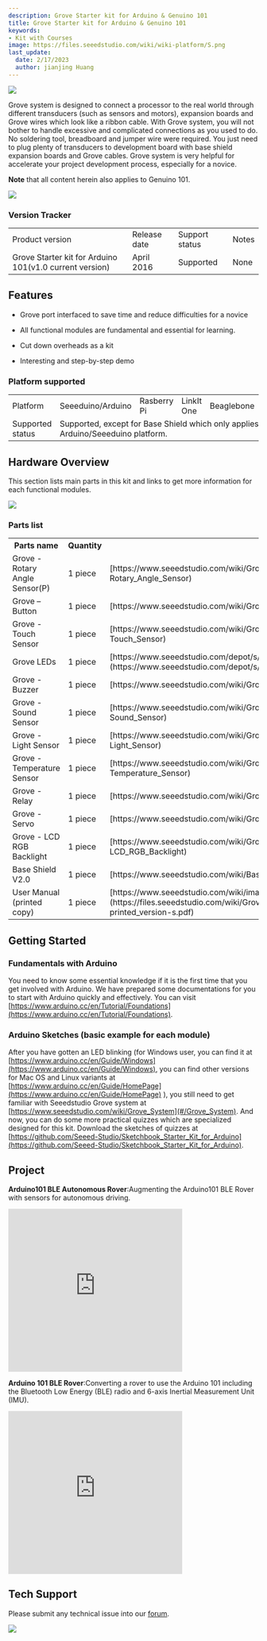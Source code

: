 ```yaml
---
description: Grove Starter kit for Arduino & Genuino 101
title: Grove Starter kit for Arduino & Genuino 101
keywords:
- Kit with Courses
image: https://files.seeedstudio.com/wiki/wiki-platform/S.png
last_update:
  date: 2/17/2023
  author: jianjing Huang
---
```


<!-- ---
name: Grove Starter kit for Arduino&Genuino 101
category: Arduino
bzurl:  https://www.seeedstudio.com/Grove-Starter-kit-for-Arduino%26Genuino-101-p-2664.html
oldwikiname: Grove Starter kit for Arduino&Genuino 101
prodimagename: Grove_Starter_kit_for_Arduino_101product_view_1024_s.jpg
surveyurl: https://www.research.net/r/Grove_Starter_kit_for_Arduino_101
sku:    110020109
--- -->

![](https://files.seeedstudio.com/wiki/Grove_Starter_kit_for_Arduino_101/img/Grove_Starter_kit_for_Arduino_101product_view_1024_s.jpg)

Grove system is designed to connect a processor to the real world through different transducers (such as sensors and motors), expansion boards and Grove wires which look like a ribbon cable. With Grove system, you will not bother to handle excessive and complicated connections as you used to do. No soldering tool, breadboard and jumper wire were required. You just need to plug plenty of transducers to development board with base shield expansion boards and Grove cables. Grove system is very helpful for accelerate your project development process, especially for a novice.

**Note** that all content herein also applies to Genuino 101.

[![](https://files.seeedstudio.com/wiki/Seeed-WiKi/docs/images/300px-Get_One_Now_Banner-ragular.png)](https://www.seeedstudio.com/Grove-Starter-kit-for-Arduino%26Genuino-101-p-2664.html)

### Version Tracker

<table>
<tr>
<td>Product version </td>
<td> Release date</td>
<td> Support status </td>
<td> Notes
</td></tr>
<tr>
<td> Grove Starter kit for Arduino 101(v1.0 current version) </td>
<td> April 2016 </td>
<td> Supported </td>
<td> None
</td></tr></table>

## Features

* Grove port interfaced to save time and reduce difficulties for a novice

* All functional modules are fundamental and essential for learning.

* Cut down overheads as a kit

* Interesting and step-by-step demo

### Platform supported

<table>
<tr>
<td>Platform</td>
<td> Seeeduino/Arduino </td>
<td> Rasberry Pi </td>
<td> LinkIt One </td>
<td> Beaglebone </td>
<td> LinkIt ONE
</td></tr>
<tr>
<td> Supported status</td>
<td colspan="5"> Supported, except for Base Shield which only applies to Arduino/Seeeduino platform.
</td></tr></table>

## Hardware Overview

This section lists main parts in this kit and links to get more information for each functional modules.

![](https://files.seeedstudio.com/wiki/Grove_Starter_kit_for_Arduino_101/img/Grove_Starter_kit_for_Arduino_101_parts_s.jpg)

### **Parts list**

<table>
<tr>
<th>Parts name   </th>
<th> Quantity</th>
<th> Links for more information
</th></tr>
<tr>
<td> Grove - Rotary Angle Sensor(P)  </td>
<td> 1 piece </td>
<td> [https://www.seeedstudio.com/wiki/Grove_-_Rotary_Angle_Sensor](/Sensor/Grove/Grove_Sensors/Touch/Grove-Rotary_Angle_Sensor)
</td></tr>
<tr>
<td> Grove – Button</td>
<td>1 piece </td>
<td> [https://www.seeedstudio.com/wiki/Grove_-_Button](/Sensor/Grove/Grove_Accessories/Switch&Button/Grove-Button)
</td></tr>
<tr>
<td>Grove - Touch Sensor </td>
<td>1 piece</td>
<td> [https://www.seeedstudio.com/wiki/Grove_-_Touch_Sensor](/Sensor/Grove/Grove_Sensors/Touch/Grove-Touch_Sensor)
</td></tr>
<tr>
<td>Grove LEDs</td>
<td>1 piece</td>
<td>[https://www.seeedstudio.com/depot/s/GROVE%2520LED.html?search_in_description=0](https://www.seeedstudio.com/depot/s/GROVE%2520LED.html?search_in_description=0)
</td></tr>
<tr>
<td>Grove - Buzzer</td>
<td>1 piece</td>
<td>[https://www.seeedstudio.com/wiki/Grove_-_Buzzer](/Sensor/Grove/Grove_Accessories/Actuator/Grove-Buzzer)
</td></tr>
<tr>
<td>Grove - Sound Sensor</td>
<td>1 piece</td>
<td>[https://www.seeedstudio.com/wiki/Grove_-_Sound_Sensor](/Sensor/Grove/Grove_Sensors/Sound/Grove-Sound_Sensor)
</td></tr>
<tr>
<td>Grove - Light Sensor</td>
<td>1 piece</td>
<td>[https://www.seeedstudio.com/wiki/Grove_-_Light_Sensor_v1.2](/Sensor/Grove/Grove_Sensors/Light/Grove-Light_Sensor)
</td></tr>
<tr>
<td>Grove - Temperature Sensor</td>
<td>1 piece</td>
<td>[https://www.seeedstudio.com/wiki/Grove_-_Temperature_Sensor](/Sensor/Grove/Grove_Sensors/Temperature/Grove-Temperature_Sensor)
</td></tr>
<tr>
<td>Grove - Relay</td>
<td>1 piece</td>
<td>[https://www.seeedstudio.com/wiki/Grove_-_Relay](/Sensor/Grove/Grove_Accessories/Actuator/Grove-Relay)
</td></tr>
<tr>
<td>Grove - Servo</td>
<td>1 piece</td>
<td>[https://www.seeedstudio.com/wiki/Grove_-_Servo](/Sensor/Grove/Grove_Accessories/Actuator/Grove-Servo)
</td></tr>
<tr>
<td>Grove - LCD RGB Backlight</td>
<td>1 piece</td>
<td>[https://www.seeedstudio.com/wiki/Grove_-_LCD_RGB_Backlight](/Sensor/Grove/Grove_Accessories/Display/Grove-LCD_RGB_Backlight)
</td></tr>
<tr>
<td>Base Shield V2.0</td>
<td>1 piece</td>
<td>[https://www.seeedstudio.com/wiki/Base_Shield_v2](/Top_Brand/Arduino/shield/Base_Shield_V2)
</td></tr>
<tr>
<td>User Manual (printed copy) </td>
<td> 1 piece</td>
<td> [https://www.seeedstudio.com/wiki/images/2/2e/Grove_Starter_Kit_arduino_101_manual%28printed_version%29_s.pdf](https://files.seeedstudio.com/wiki/Grove_Starter_kit_for_Arduino_101/res/Grove_Starter_Kit_arduino_101_manual-printed_version-s.pdf)
</td></tr></table>

## Getting Started

### Fundamentals with Arduino

You need to know some essential knowledge if it is the first time that you get involved with Arduino. We have prepared some documentations for you to start with
Arduino quickly and effectively. You can visit [https://www.arduino.cc/en/Tutorial/Foundations](https://www.arduino.cc/en/Tutorial/Foundations).

### Arduino Sketches (basic example for each module)

After you have gotten an LED blinking (for Windows user, you can find it at [https://www.arduino.cc/en/Guide/Windows](https://www.arduino.cc/en/Guide/Windows), you can find other versions for Mac OS and Linux variants at
[https://www.arduino.cc/en/Guide/HomePage](https://www.arduino.cc/en/Guide/HomePage) ), you still need to get familiar with Seeedstudio Grove system at [https://www.seeedstudio.com/wiki/Grove_System](#/Grove_System). And now, you can do some more practical quizzes which are specialized designed for this kit. Download the sketches of quizzes at [https://github.com/Seeed-Studio/Sketchbook_Starter_Kit_for_Arduino](https://github.com/Seeed-Studio/Sketchbook_Starter_Kit_for_Arduino).

## Project

**Arduino101 BLE Autonomous Rover**:Augmenting the Arduino101 BLE Rover with sensors for autonomous driving.

<iframe frameborder='0' height='327.5' scrolling='no' src='https://www.hackster.io/31926/arduino101-ble-autonomous-rover-2cb19f/embed' width='350'></iframe>

**Arduino 101 BLE Rover**:Converting a rover to use the Arduino 101 including the Bluetooth Low Energy (BLE) radio and 6-axis Inertial Measurement Unit (IMU).

<iframe frameborder='0' height='327.5' scrolling='no' src='https://www.hackster.io/shadeydave/arduino-101-ble-rover-05fa85/embed' width='350'></iframe>

## Tech Support

Please submit any technical issue into our [forum](https://forum.seeedstudio.com/). <br />
<p style={{textAlign: 'center'}}><a href="https://www.seeedstudio.com/act-4.html?utm_source=wiki&utm_medium=wikibanner&utm_campaign=newproducts" target="_blank"><img src="https://files.seeedstudio.com/wiki/Wiki_Banner/new_product.jpg" /></a></p>
